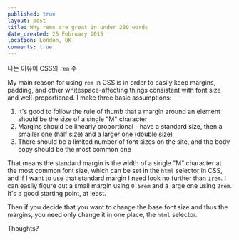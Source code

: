 ```yaml
---
published: true
layout: post
title: Why rems are great in under 200 words
date_created: 26 February 2015
location: London, UK
comments: true
---
```


나는 이유이 CSS의 `rem` 수

My main reason for using `rem` in CSS is in order to easily keep margins, padding, and other whitespace-affecting things consistent with font size and well-proportioned. I make three basic assumptions:

1. It's good to follow the rule of thumb that a margin around an element should be the size of a single "M" character
2. Margins should be linearly proportional - have a standard size, then a smaller one (half size) and a larger one (double size)
3. There should be a limited number of font sizes on the site, and the body copy should be the most common one

That means the standard margin is the width of a single "M" character at the most common font size, which can be set in the `html` selector in CSS, and if I want to use that standard margin I need look no further than `1rem`. I can easily figure out a small margin using `0.5rem` and a large one using `2rem`. It's a good starting point, at least.

Then if you decide that you want to change the base font size and thus the margins, you need only change it in one place, the `html` selector.

Thoughts?